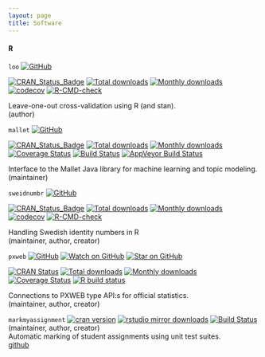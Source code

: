 ```yaml
---
layout: page
title: Software
---
```


#### R

`loo` [![GitHub](https://d33wubrfki0l68.cloudfront.net/57b49d06f9d21448da7139f8f6a1addb9942b720/4f69a/images/users/github.svg)](https://github.com/stan-dev/loo) <br/>
<!-- badges: start -->
[![CRAN_Status_Badge](https://www.r-pkg.org/badges/version/loo?color=blue)](https://cran.r-project.org/web/packages/loo)
[![Total downloads](http://cranlogs.r-pkg.org/badges/grand-total/loo)](https://cran.r-project.org/web/packages/loo) 
[![Monthly downloads](https://cranlogs.r-pkg.org/badges/loo?color=blue)](https://cran.r-project.org/web/packages/loo) 
[![codecov](https://codecov.io/gh/stan-dev/loo/branch/master/graph/badge.svg)](https://codecov.io/github/stan-dev/loo?branch=master)
[![R-CMD-check](https://github.com/stan-dev/loo/workflows/R-CMD-check/badge.svg)](https://github.com/stan-dev/loo/actions) 
<br/>
<!-- badges: end -->
Leave-one-out cross-validation using R (and stan).<br/>
(author) <br/>

`mallet` [![GitHub](https://d33wubrfki0l68.cloudfront.net/57b49d06f9d21448da7139f8f6a1addb9942b720/4f69a/images/users/github.svg)](https://github.com/MansMeg/Rmallet) <br/>
<!-- badges: start -->
[![CRAN_Status_Badge](http://www.r-pkg.org/badges/version/mallet?color=blue)](http://cran.rstudio.com/web/packages/mallet)
[![Total downloads](http://cranlogs.r-pkg.org/badges/grand-total/mallet)](https://cran.r-project.org/web/packages/mallet) 
[![Monthly downloads](https://cranlogs.r-pkg.org/badges/mallet?color=blue)](https://cran.r-project.org/web/packages/mallet) 
[![Coverage Status](https://coveralls.io/repos/MansMeg/RMallet/badge.svg)](https://coveralls.io/r/MansMeg/RMallet) 
[![Build Status](https://travis-ci.org/MansMeg/RMallet.svg?branch=master)](https://travis-ci.org/MansMeg/RMallet)
[![AppVeyor Build Status](https://ci.appveyor.com/api/projects/status/github/MansMeg/RMallet?branch=master&svg=true)](https://ci.appveyor.com/project/MansMeg/RMallet)
<br/>
<!-- badges: end -->
Interface to the Mallet Java library for machine learning and topic modeling. <br/>
(maintainer) <br/>


`sweidnumbr` [![GitHub](https://d33wubrfki0l68.cloudfront.net/57b49d06f9d21448da7139f8f6a1addb9942b720/4f69a/images/users/github.svg)](https://github.com/ropengov/sweidnumbr) <br/>
<!-- badges: start -->
[![CRAN_Status_Badge](https://www.r-pkg.org/badges/version/sweidnumbr?color=blue)](https://cran.r-project.org/web/packages/sweidnumbr)
[![Total downloads](http://cranlogs.r-pkg.org/badges/grand-total/sweidnumbr)](https://cran.r-project.org/web/packages/sweidnumbr) 
[![Monthly downloads](https://cranlogs.r-pkg.org/badges/sweidnumbr?color=blue)](https://cran.r-project.org/web/packages/sweidnumbr)
[![codecov](https://codecov.io/gh/ropengov/sweidnumbr/branch/master/graph/badge.svg)](https://codecov.io/gh/ropengov/sweidnumbr) 
[![R-CMD-check](https://github.com/rOpenGov/sweidnumbr/actions/workflows/R-CMD-check.yaml/badge.svg)](https://github.com/rOpenGov/sweidnumbr/actions/workflows/R-CMD-check.yaml)
<br/>
<!-- badges: end -->
Handling Swedish identity numbers in R <br/>
(maintainer, author, creator) <br/>




`pxweb` 
[![GitHub](https://d33wubrfki0l68.cloudfront.net/57b49d06f9d21448da7139f8f6a1addb9942b720/4f69a/images/users/github.svg)](https://github.com/rOpenGov/pxweb) 
[![Watch on GitHub](https://img.shields.io/github/watchers/ropengov/pxweb.svg?style=social)](https://github.com/ropengov/pxweb/watchers)
[![Star on GitHub](https://img.shields.io/github/stars/ropengov/pxweb.svg?style=social)](https://github.com/ropengov/pxweb/stargazers)
<br/>
<!-- badges: start -->
[![CRAN Status](https://www.r-pkg.org/badges/version/pxweb?color=blue)](https://cran.r-project.org/web/packages/pxweb)
[![Total downloads](http://cranlogs.r-pkg.org/badges/grand-total/pxweb)](https://cran.r-project.org/web/packages/pxweb) 
[![Monthly downloads](https://cranlogs.r-pkg.org/badges/pxweb?color=blue)](https://cran.r-project.org/web/packages/pxweb)
[![Coverage Status](https://coveralls.io/repos/github/rOpenGov/pxweb/badge.svg?branch=master)](https://coveralls.io/github/rOpenGov/pxweb?branch=master)
[![R build status](https://github.com/rOpenGov/pxweb/workflows/R-CMD-check/badge.svg)](https://github.com/rOpenGov/pxweb/actions)
<br/>
<!-- badges: end -->
Connections to PXWEB type API:s for official statistics.<br/>
(maintainer, author, creator) <br/>


`markmyassignment` [![cran version](http://www.r-pkg.org/badges/version/markmyassignment)](http://cran.rstudio.com/web/packages/markmyassignment) [![rstudio mirror downloads](http://cranlogs.r-pkg.org/badges/grand-total/markmyassignment)](https://github.com/metacran/cranlogs.app) [![Build Status](https://travis-ci.org/MansMeg/markmyassignment.svg?branch=master)](https://travis-ci.org/MansMeg/markmyassignment) (maintainer, author, creator) <br/>
Automatic marking of student assignments using unit test suites.<br/>
[github](https://github.com/MansMeg/markmyassignment)
